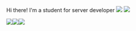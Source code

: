 Hi there! I'm a student for server developer 
<a href="https://www.instagram.com/hyunw9/" target="_blank"><img src="https://img.shields.io/badge/instagram-E4405F?style=flat-square&logo=instagram&logoColor=white"/></a>
<img src="https://img.shields.io/badge/rkdgsudnr32@naver.com-3FE669?style=flat-square&logo=gmail&logoColor=white"/>

  

<img src="https://img.shields.io/badge/springboot-6DB33F?style=for-the-badge&logo=Python&logoColor=white"><img src="https://img.shields.io/badge/mysql-4479A1?style=for-the-badge&logo=Python&logoColor=white"><img src="https://img.shields.io/badge/amazonec2-FF9900?style=for-the-badge&logo=Python&logoColor=white">
